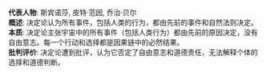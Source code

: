 
**代表人物**: 斯宾诺莎, 皮特·范因, 乔治·贝尔  
**概述**: 决定论认为所有事件，包括人类的行为，都由先前的事件和自然法则决定。  
**本质**: 决定论主张宇宙中的所有事件（包括人类行为）都由先前的原因决定，没有自由意志。每一个行动和选择都是因果链中的必然结果。  
**批判评价**: 决定论遭到批评，认为它否定了自由意志和道德责任，无法解释个体的选择和道德判断。